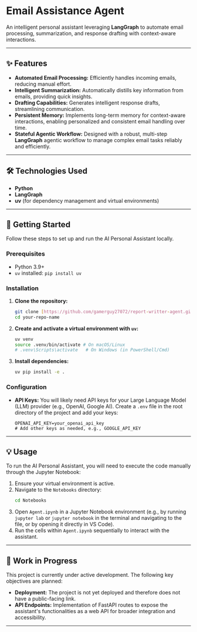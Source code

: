 # Email Assistance Agent

An intelligent personal assistant leveraging **LangGraph** to automate email processing, summarization, and response drafting with context-aware interactions.

---

## ✨ Features

* **Automated Email Processing:** Efficiently handles incoming emails, reducing manual effort.
* **Intelligent Summarization:** Automatically distills key information from emails, providing quick insights.
* **Drafting Capabilities:** Generates intelligent response drafts, streamlining communication.
* **Persistent Memory:** Implements long-term memory for context-aware interactions, enabling personalized and consistent email handling over time.
* **Stateful Agentic Workflow:** Designed with a robust, multi-step **LangGraph** agentic workflow to manage complex email tasks reliably and efficiently.

---

## 🛠️ Technologies Used

* **Python**
* **LangGraph**
* **uv** (for dependency management and virtual environments)

---

## 🚀 Getting Started

Follow these steps to set up and run the AI Personal Assistant locally.

### Prerequisites

* Python 3.9+
* `uv` installed: `pip install uv`

### Installation

1.  **Clone the repository:**
    ```bash
    git clone [https://github.com/gamerguy27072/report-writter-agent.git](https://github.com/gamerguy27072/report-writter-agent.git)
    cd your-repo-name
    ```

2.  **Create and activate a virtual environment with `uv`:**
    ```bash
    uv venv
    source .venv/bin/activate # On macOS/Linux
    # .venv\Scripts\activate   # On Windows (in PowerShell/Cmd)
    ```

3.  **Install dependencies:**
    ```bash
    uv pip install -e .
    ```

### Configuration

* **API Keys:** You will likely need API keys for your Large Language Model (LLM) provider (e.g., OpenAI, Google AI). Create a `.env` file in the root directory of the project and add your keys:
    ```
    OPENAI_API_KEY=your_openai_api_key
    # Add other keys as needed, e.g., GOOGLE_API_KEY
    ```

---

## 💡 Usage

To run the AI Personal Assistant, you will need to execute the code manually through the Jupyter Notebook:

1.  Ensure your virtual environment is active.
2.  Navigate to the `Notebooks` directory:
    ```bash
    cd Notebooks
    ```
3.  Open `Agent.ipynb` in a Jupyter Notebook environment (e.g., by running `jupyter lab` or `jupyter notebook` in the terminal and navigating to the file, or by opening it directly in VS Code).
4.  Run the cells within `Agent.ipynb` sequentially to interact with the assistant.

---

## 🚧 Work in Progress

This project is currently under active development. The following key objectives are planned:

* **Deployment:** The project is not yet deployed and therefore does not have a public-facing link.
* **API Endpoints:** Implementation of FastAPI routes to expose the assistant's functionalities as a web API for broader integration and accessibility.

---
